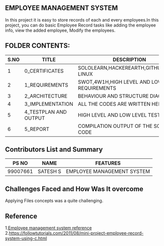 ﻿## EMPLOYEE MANAGEMENT SYSTEM
 In this project it is easy to store records of each and every employees.In this project, you can do basic Employee Record tasks like adding the employee info, view the added employee, Modify the employees.

## FOLDER CONTENTS:

|S.NO | TITLE|DESCRIPTION  |
|--|--|--|
|1|0_CERTIFICATES|SOLOLEARN,HACKEREARTH,GITHUB,CISCO LINUX|
|2| 1_REQUIREMENTS | SWOT,4W1H,HIGH LEVEL AND LOW LEVEL REQUIREMENTS |
|3|2_ARCHITECTURE|BEHAVIOUR AND STRUCTURE DIAGRAM|
|4|3_IMPLEMENTATION|ALL THE CODES ARE WRITTEN HERE|
|5|4_TESTPLAN AND OUTPUT|HIGH LEVEL AND LOW LEVEL TEST PLANS|
|6|5_REPORT|COMPILATION OUTPUT OF THE SOURCE CODE|

## Contributors List and Summary
| PS NO |NAME  |FEATURES|
|--|--|--|
| 99007661 | SATESH S |EMPLOYEE MANAGEMENT SYSTEM|

## Challenges Faced and How Was It overcome
Applying Files concepts was a quite challenging.

## Reference
1.[Employee management system reference ](https://itsourcecode.com/fyp/employee-management-system-project-report-documentation-pdf/)
2.https://followtutorials.com/2011/08/mini-project-employee-record-system-using-c.html
